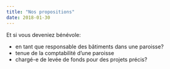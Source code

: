 ```yaml
---
title: "Nos propositions"
date: 2018-01-30
---
```


Et si vous deveniez bénévole:

- en tant que responsable des bâtiments dans une paroisse?
- tenue de la comptabilité d’une paroisse
- chargé-e de levée de fonds pour des projets précis?
